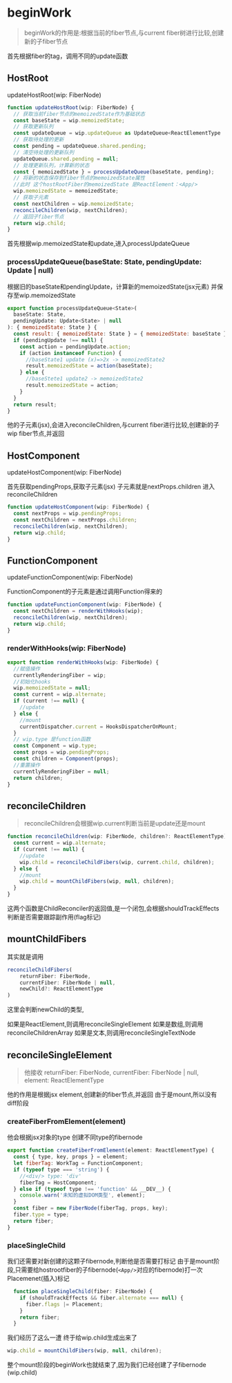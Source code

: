 # beginWork

> beginWork的作用是:根据当前的fiber节点,与current fiber树进行比较,创建新的子fiber节点

首先根据fiber的tag，调用不同的update函数

## HostRoot

updateHostRoot(wip: FiberNode)

```js
function updateHostRoot(wip: FiberNode) {
  // 获取当前fiber节点的memoizedState作为基础状态
  const baseState = wip.memoizedState;
  // 获取更新队列
  const updateQueue = wip.updateQueue as UpdateQueue<ReactElementType | null>;
  // 获取待处理的更新
  const pending = updateQueue.shared.pending;
  // 清空待处理的更新队列
  updateQueue.shared.pending = null;
  // 处理更新队列，计算新的状态
  const { memoizedState } = processUpdateQueue(baseState, pending);
  // 将新的状态保存到fiber节点的memoizedState属性
  //此时 这个hostRootFiber的memoizedState 是ReactElement：<App/>
  wip.memoizedState = memoizedState;
  // 获取子元素
  const nextChildren = wip.memoizedState;
  reconcileChildren(wip, nextChildren);
  // 返回子fiber节点
  return wip.child;
}
```

首先根据wip.memoizedState和update,进入processUpdateQueue

### processUpdateQueue(baseState: State, pendingUpdate: Update<State> | null)

根据旧的baseState和pendingUpdate，计算新的memoizedState(jsx元素)
并保存至wip.memoizedState

```js
export function processUpdateQueue<State>(
  baseState: State,
  pendingUpdate: Update<State> | null
): { memoizedState: State } {
  const result: { memoizedState: State } = { memoizedState: baseState };
  if (pendingUpdate !== null) {
    const action = pendingUpdate.action;
    if (action instanceof Function) {
      //baseState1 update (x)=>2x -> memoizedState2
      result.memoizedState = action(baseState);
    } else {
      //baseStete1 update2 -> memoizedState2
      result.memoizedState = action;
    }
  }
  return result;
}
```

他的子元素(jsx),会进入reconcileChildren,与current fiber进行比较,创建新的子wip fiber节点,并返回

## HostComponent

updateHostComponent(wip: FiberNode)

首先获取pendingProps,获取子元素(jsx)
子元素就是nextProps.children
进入reconcileChildren

```js
function updateHostComponent(wip: FiberNode) {
  const nextProps = wip.pendingProps;
  const nextChildren = nextProps.children;
  reconcileChildren(wip, nextChildren);
  return wip.child;
}
```

## FunctionComponent

updateFunctionComponent(wip: FiberNode)

FunctionComponent的子元素是通过调用Function得来的

```js
function updateFunctionComponent(wip: FiberNode) {
  const nextChildren = renderWithHooks(wip);
  reconcileChildren(wip, nextChildren);
  return wip.child;
}
```

### renderWithHooks(wip: FiberNode)

```js
export function renderWithHooks(wip: FiberNode) {
  //赋值操作
  currentlyRenderingFiber = wip;
  //初始化hooks
  wip.memoizedState = null;
  const current = wip.alternate;
  if (current !== null) {
    //update
  } else {
    //mount
    currentDispatcher.current = HooksDispatcherOnMount;
  }
  // wip.type 是function函数
  const Component = wip.type;
  const props = wip.pendingProps;
  const children = Component(props);
  //重置操作
  currentlyRenderingFiber = null;
  return children;
}
```

## reconcileChildren

> reconcileChildren会根据wip.current判断当前是update还是mount

```js
function reconcileChildren(wip: FiberNode, children?: ReactElementType) {
  const current = wip.alternate;
  if (current !== null) {
    //update
    wip.child = reconcileChildFibers(wip, current.child, children);
  } else {
    //mount
    wip.child = mountChildFibers(wip, null, children);
  }
}
```

这两个函数是ChildReconciler的返回值,是一个闭包,会根据shouldTrackEffects判断是否需要跟踪副作用(flag标记)

## mountChildFibers

其实就是调用

```js
reconcileChildFibers(
    returnFiber: FiberNode,
    currentFiber: FiberNode | null,
    newChild?: ReactElementType
)
```

这里会判断newChild的类型,

如果是ReactElement,则调用reconcileSingleElement
如果是数组,则调用reconcileChildrenArray
如果是文本,则调用reconcileSingleTextNode

## reconcileSingleElement

> 他接收
> returnFiber: FiberNode,
> currentFiber: FiberNode | null,
> element: ReactElementType

他的作用是根据jsx element,创建新的fiber节点,并返回
由于是mount,所以没有diff阶段

### createFiberFromElement(element)

他会根据jsx对象的type 创建不同type的fibernode

```js
export function createFiberFromElement(element: ReactElementType) {
  const { type, key, props } = element;
  let fiberTag: WorkTag = FunctionComponent;
  if (typeof type === 'string') {
    //<div/> type: 'div'
    fiberTag = HostComponent;
  } else if (typeof type !== 'function' && __DEV__) {
    console.warn('未知的虚拟DOM类型', element);
  }
  const fiber = new FiberNode(fiberTag, props, key);
  fiber.type = type;
  return fiber;
}

```

### placeSingleChild

我们还需要对新创建的这颗子fibernode,判断他是否需要打标记
由于是mount阶段,只需要给hostrootfiber的子fibernode(`<App/>`对应的fibernode)打一次
Placemenet(插入)标记

```js
  function placeSingleChild(fiber: FiberNode) {
    if (shouldTrackEffects && fiber.alternate === null) {
      fiber.flags |= Placement;
    }
    return fiber;
  }
```

我们经历了这么一遭 终于给wip.child生成出来了

```js
wip.child = mountChildFibers(wip, null, children);
```

整个mount阶段的beginWork也就结束了,因为我们已经创建了子fibernode
(wip.child)
